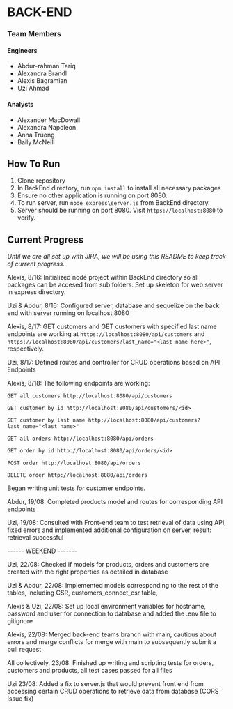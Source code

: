 # BACK-END

### Team Members

#### Engineers

- Abdur-rahman Tariq
- Alexandra Brandl
- Alexis Bagramian
- Uzi Ahmad

#### Analysts

- Alexander MacDowall
- Alexandra Napoleon
- Anna Truong
- Baily McNeill

## How To Run

1. Clone repository
2. In BackEnd directory, run `npm install` to install all necessary packages
3. Ensure no other application is running on port 8080.
4. To run server, run `node express\server.js` from BackEnd directory.
5. Server should be running on port 8080. Visit `https://localhost:8080` to verify.

## Current Progress

_Until we are all set up with JIRA, we will be using this README to keep track of current progress._

Alexis, 8/16: Initialized node project within BackEnd directory so all packages can be accesed from sub folders. Set up skeleton for web server in express directory.

Uzi & Abdur, 8/16: Configured server, database and sequelize on the back end with server running on localhost:8080

Alexis, 8/17: GET customers and GET customers with specified last name endpoints are working at `https://localhost:8080/api/customers` and `https://localhost:8080/api/customers?last_name="<last name here>"`, respectively.

Uzi, 8/17: Defined routes and controller for CRUD operations based on API Endpoints

Alexis, 8/18: The following endpoints are working:

```
GET all customers http://localhost:8080/api/customers

GET customer by id http://localhost:8080/api/customers/<id>

GET customer by last name http://localhost:8080/api/customers?last_name="<last name>"

GET all orders http://localhost:8080/api/orders

GET order by id http://localhost:8080/api/orders/<id>

POST order http://localhost:8080/api/orders

DELETE order http://localhost:8080/api/orders
```

Began writing unit tests for customer endpoints.

Abdur, 19/08: Completed products model and routes for corresponding API endpoints

Uzi, 19/08: Consulted with Front-end team to test retrieval of data using API, fixed errors and implemented additional configuration on server, result: retrieval successful

------ WEEKEND -------

Uzi, 22/08: Checked if models for products, orders and customers are created with the right properties as detailed in database

Uzi & Abdur, 22/08: Implemented models corresponding to the rest of the tables, including CSR, customers_connect_csr table,

Alexis & Uzi, 22/08: Set up local environment variables for hostname, password and user for connection to database and added the .env file to gitignore

Alexis, 22/08: Merged back-end teams branch with main, cautious about errors and merge conflicts for merge with main to subsequently submit a pull request

All collectively, 23/08: Finished up writing and scripting tests for orders, customers and products, all test cases passed for all files

Uzi 23/08: Added a fix to server.js that would prevent front end from accessing certain CRUD operations to retrieve data from database (CORS Issue fix)
